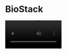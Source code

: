 <h1>BioStack</h1>
<video src='https://drive.google.com/file/d/19EiU7dwqU04RfEZmWL0P6MTE7Bxjw_I4/view' width=180/>
